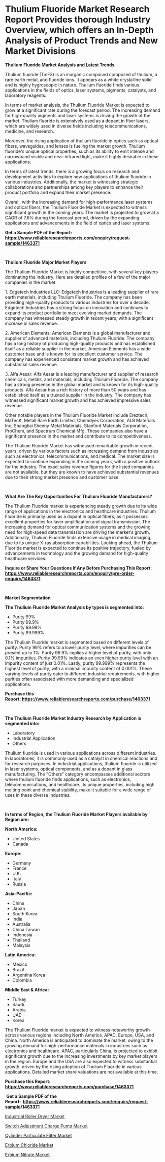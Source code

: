 <p><h1>Thulium Fluoride Market Research Report Provides thorough Industry Overview, which offers an In-Depth Analysis of Product Trends and New Market Divisions</h1></p><p><strong>Thulium Fluoride Market Analysis and Latest Trends</strong></p>
<p><p>Thulium fluoride (TmF3) is an inorganic compound composed of thulium, a rare earth metal, and fluoride ions. It appears as a white crystalline solid and is highly hygroscopic in nature. Thulium fluoride finds various applications in the fields of optics, laser systems, pigments, catalysts, and laboratory reagents.</p><p>In terms of market analysis, the Thulium Fluoride Market is expected to grow at a significant rate during the forecast period. The increasing demand for high-quality pigments and laser systems is driving the growth of the market. Thulium fluoride is extensively used as a dopant in fiber lasers, which are widely used in diverse fields including telecommunications, medicine, and research.</p><p>Moreover, the rising application of thulium fluoride in optics such as optical fibers, waveguides, and lenses is fueling the market growth. Thulium fluoride's unique optical properties, such as its ability to emit intense and narrowband visible and near-infrared light, make it highly desirable in these applications.</p><p>In terms of latest trends, there is a growing focus on research and development activities to explore new applications of thulium fluoride in various industries. Additionally, the market is witnessing strategic collaborations and partnerships among key players to enhance their product portfolio and expand their market presence.</p><p>Overall, with the increasing demand for high-performance laser systems and optical fibers, the Thulium Fluoride Market is expected to witness significant growth in the coming years. The market is projected to grow at a CAGR of 7.6% during the forecast period, driven by the expanding applications and advancements in the field of optics and laser systems.</p></p>
<p><strong>Get a Sample PDF of the Report:&nbsp; <a href="https://www.reliableresearchreports.com/enquiry/request-sample/1463371">https://www.reliableresearchreports.com/enquiry/request-sample/1463371</a></strong></p>
<p>&nbsp;</p>
<p><strong>Thulium Fluoride Major Market Players</strong></p>
<p><p>The Thulium Fluoride Market is highly competitive, with several key players dominating the industry. Here are detailed profiles of a few of the major companies in the market:</p><p>1. Edgetech Industries LLC: Edgetech Industries is a leading supplier of rare earth materials, including Thulium Fluoride. The company has been providing high-quality products to various industries for over a decade. Edgetech Industries has a strong focus on innovation and continues to expand its product portfolio to meet evolving market demands. The company has witnessed steady growth in recent years, with a significant increase in sales revenue.</p><p>2. American Elements: American Elements is a global manufacturer and supplier of advanced materials, including Thulium Fluoride. The company has a long history of producing high-quality products and has established itself as a reliable supplier in the market. American Elements has a wide customer base and is known for its excellent customer service. The company has experienced consistent market growth and has achieved substantial sales revenue.</p><p>3. Alfa Aesar: Alfa Aesar is a leading manufacturer and supplier of research chemicals, metals, and materials, including Thulium Fluoride. The company has a strong presence in the global market and is known for its high-quality products. Alfa Aesar has a rich history of more than 50 years and has established itself as a trusted supplier in the industry. The company has witnessed significant market growth and has achieved impressive sales revenue.</p><p>Other notable players in the Thulium Fluoride Market include Ereztech, MaTecK, Metall Rare Earth Limited, Chemdyes Corporation, ALB Materials Inc, Shanghai Sheeny Metal Materials, Stanford Materials Corporation, ProChem, and Spectrum Chemical Mfg. These companies also have a significant presence in the market and contribute to its competitiveness.</p><p>The Thulium Fluoride Market has witnessed remarkable growth in recent years, driven by various factors such as increasing demand from industries such as electronics, telecommunications, and medical. The market size is expected to continue expanding in the coming years, with a positive outlook for the industry. The exact sales revenue figures for the listed companies are not available, but they are known to have achieved substantial revenues due to their strong market presence and customer base.</p></p>
<p>&nbsp;</p>
<p><strong>What Are The Key Opportunities For Thulium Fluoride Manufacturers?</strong></p>
<p><p>The Thulium Fluoride market is experiencing steady growth due to its wide range of applications in the electronics and healthcare industries. Thulium Fluoride is primarily used as a dopant in optical fibers, as it possesses excellent properties for laser amplification and signal transmission. The increasing demand for optical communication systems and the growing need for high-speed data transmission are driving the market's growth. Additionally, Thulium Fluoride finds extensive usage in medical imaging, due to its unique X-ray absorption capabilities. Looking ahead, the Thulium Fluoride market is expected to continue its positive trajectory, fueled by advancements in technology and the growing demand for high-quality healthcare services.</p></p>
<p><strong>Inquire or Share Your Questions If Any Before Purchasing This Report: <a href="https://www.reliableresearchreports.com/enquiry/pre-order-enquiry/1463371">https://www.reliableresearchreports.com/enquiry/pre-order-enquiry/1463371</a></strong></p>
<p>&nbsp;</p>
<p><strong>Market Segmentation</strong></p>
<p><strong>The Thulium Fluoride Market Analysis by types is segmented into:</strong></p>
<p><ul><li>Purity 99%</li><li>Purity 99.9%</li><li>Purity 99.99%</li><li>Purity 99.999%</li></ul></p>
<p><p>The Thulium Fluoride market is segmented based on different levels of purity. Purity 99% refers to a lower purity level, where impurities can be present up to 1%. Purity 99.9% implies a higher level of purity, with only 0.1% impurities. Purity 99.99% indicates an even higher purity level with an impurity content of just 0.01%. Lastly, purity 99.999% represents the highest level of purity, with a minimal impurity content of 0.001%. These varying levels of purity cater to different industrial requirements, with higher purities often associated with more demanding and specialized applications.</p></p>
<p><strong>Purchase this Report:&nbsp;<a href="https://www.reliableresearchreports.com/purchase/1463371">https://www.reliableresearchreports.com/purchase/1463371</a></strong></p>
<p>&nbsp;</p>
<p><strong>The Thulium Fluoride Market Industry Research by Application is segmented into:</strong></p>
<p><ul><li>Laboratory</li><li>Industrial Application</li><li>Others</li></ul></p>
<p><p>Thulium fluoride is used in various applications across different industries. In laboratories, it is commonly used as a catalyst in chemical reactions and for research purposes. In industrial applications, thulium fluoride is utilized in laser systems, optical components, and as a dopant in glass manufacturing. The "Others" category encompasses additional sectors where thulium fluoride finds applications, such as electronics, telecommunications, and healthcare. Its unique properties, including high melting point and chemical stability, make it suitable for a wide range of uses in these diverse industries.</p></p>
<p>&nbsp;</p>
<p><strong>In terms of Region, the Thulium Fluoride Market Players available by Region are:</strong></p>
<p>
    <p> <strong> North America: </strong>
        <ul>
            <li>United States</li>
            <li>Canada</li>
        </ul>
        </p> 
    <p> <strong> Europe: </strong>
        <ul>
            <li>Germany</li>
            <li>France</li>
            <li>U.K.</li>
            <li>Italy</li>
            <li>Russia</li>
        </ul>
        </p> 
    <p> <strong> Asia-Pacific: </strong>
        <ul>
            <li>China</li>
            <li>Japan</li>
            <li>South Korea</li>
            <li>India</li>
            <li>Australia</li>
            <li>China Taiwan</li>
            <li>Indonesia</li>
            <li>Thailand</li>
            <li>Malaysia</li>
        </ul>
        </p> 
    <p> <strong> Latin America: </strong>
        <ul>
            <li>Mexico</li>
            <li>Brazil</li>
            <li>Argentina Korea</li>
            <li>Colombia</li>
        </ul>
        </p> 
    <p> <strong> Middle East & Africa: </strong>
        <ul>
            <li>Turkey</li>
            <li>Saudi</li>
            <li>Arabia</li>
            <li>UAE</li>
            <li>Korea</li>
        </ul>
    </p>
    </p>
<p><p>The Thulium Fluoride market is expected to witness noteworthy growth across various regions including North America, APAC, Europe, USA, and China. North America is anticipated to dominate the market, owing to the growing demand for high-performance materials in industries such as electronics and healthcare. APAC, particularly China, is projected to exhibit significant growth due to the increasing investments by key market players in the region. Europe and the USA are also expected to witness substantial growth, driven by the rising adoption of Thulium Fluoride in various applications. Detailed market share valuations are not available at this time.</p></p>
<p><strong>Purchase this Report: <a href="https://www.reliableresearchreports.com/purchase/1463371">https://www.reliableresearchreports.com/purchase/1463371</a></strong></p>
<p>&nbsp;<strong>Get a Sample PDF of the Report:&nbsp;&nbsp;<a href="https://www.reliableresearchreports.com/enquiry/request-sample/1463371">https://www.reliableresearchreports.com/enquiry/request-sample/1463371</a></strong></p>
<p><strong></strong></p>
<p><p><a href="https://medium.com/@isomgleason/industrial-roller-dryer-market-report-reveals-the-latest-trends-and-growth-opportunities-of-this-e1ec44a7b6d4">Industrial Roller Dryer Market</a></p><p><a href="https://medium.com/@freedayundt/switch-adjustment-charge-pump-market-focuses-on-market-share-size-and-projected-forecast-till-2030-387fc25439f9">Switch Adjustment Charge Pump Market</a></p><p><a href="https://medium.com/@josueherzog/cylinder-particulate-filter-market-trends-and-market-analysis-forecasted-for-period-2023-2030-c0ccb45e573c">Cylinder Particulate Filter Market</a></p><p><a href="https://github.com/aashishrp02/Market-Research-Report-List-1/blob/main/erbium-chloride-market.md">Erbium Chloride Market</a></p><p><a href="https://github.com/aasishrp01/Market-Research-Report-List-1/blob/main/erbium-nitrate-market.md">Erbium Nitrate Market</a></p></p>